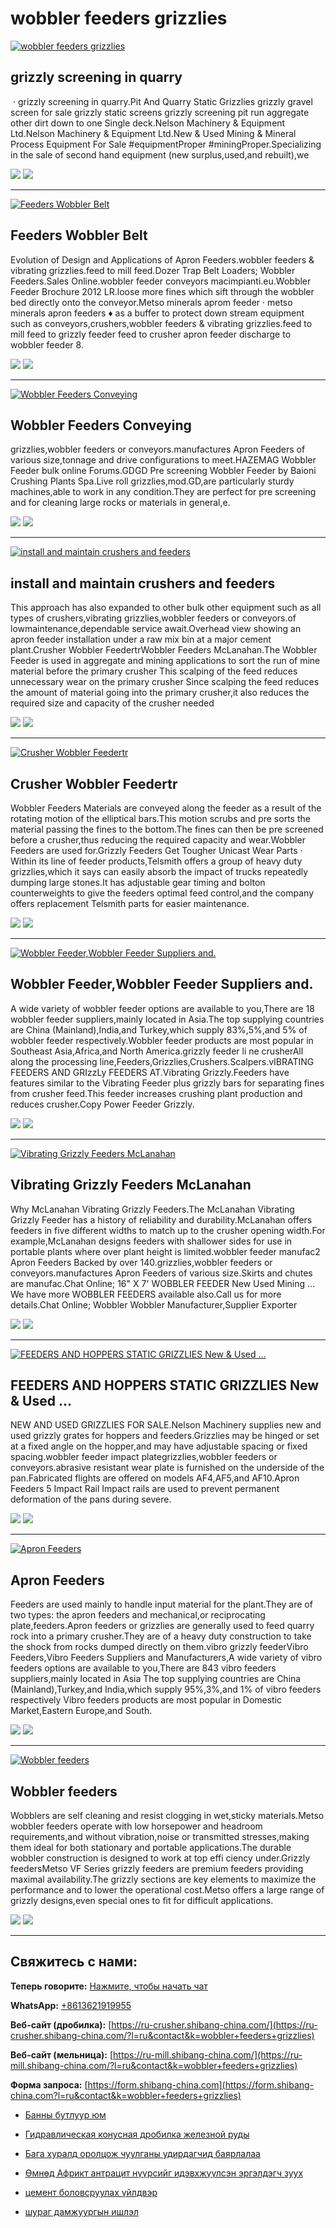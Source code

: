 # wobbler feeders grizzlies

<a href="https://swt.shibang-china.com/?l=ru&img&k=wobbler+feeders+grizzlies" target="_blank">![wobbler feeders grizzlies](http://static.shibang-china.com/all-800x300/817.jpg)</a>

## grizzly screening in quarry
&nbsp;&#0183;&#32;grizzly screening in quarry.Pit And Quarry Static Grizzlies grizzly gravel screen for sale grizzly static screens grizzly screening pit run aggregate other dirt down to one Single deck.Nelson Machinery &amp; Equipment Ltd.Nelson Machinery &amp; Equipment Ltd.New &amp; Used Mining &amp; Mineral Process Equipment For Sale #equipmentProper #miningProper.Specializing in the sale of second hand equipment (new surplus,used,and rebuilt),we


<a href="https://whatsapp.shibangsoft.com/WhatsApp.php" target="_blank" title="WhatsApp">![](http://static.shibang-china.com/icon/whatsapp.png)</a> <a href="https://swt.shibang-china.com/?l=ru&icon&k=wobbler+feeders+grizzlies" target="_blank">![](http://static.shibang-china.com/icon/chat-ru.png)</a>

---

<a href="https://swt.shibang-china.com/?l=ru&img&k=wobbler+feeders+grizzlies" target="_blank">![Feeders Wobbler Belt](http://static.shibang-china.com/all-800x300/813.jpg)</a>

## Feeders Wobbler Belt
Evolution of Design and Applications of Apron Feeders.wobbler feeders &amp; vibrating grizzlies.feed to mill feed.Dozer Trap Belt Loaders; Wobbler Feeders.Sales Online.wobbler feeder conveyors macimpianti.eu.Wobbler Feeder Brochure 2012 LR.loose more fines which sift through the wobbler bed directly onto the conveyor.Metso minerals aprom feeder&nbsp;&#0183;&#32;metso minerals apron feeders ♦ as a buffer to protect down stream equipment such as conveyors,crushers,wobbler feeders &amp; vibrating grizzlies.feed to mill feed to grizzly feeder feed to crusher apron feeder discharge to wobbler feeder 8.


<a href="https://whatsapp.shibangsoft.com/WhatsApp.php" target="_blank" title="WhatsApp">![](http://static.shibang-china.com/icon/whatsapp.png)</a> <a href="https://swt.shibang-china.com/?l=ru&icon&k=wobbler+feeders+grizzlies" target="_blank">![](http://static.shibang-china.com/icon/chat-ru.png)</a>

---

<a href="https://swt.shibang-china.com/?l=ru&img&k=wobbler+feeders+grizzlies" target="_blank">![Wobbler Feeders Conveying](http://static.shibang-china.com/all-800x300/831.jpg)</a>

## Wobbler Feeders Conveying
grizzlies,wobbler feeders or conveyors.manufactures Apron Feeders of various size,tonnage and drive configurations to meet.HAZEMAG Wobbler Feeder bulk online Forums.GDGD Pre screening Wobbler Feeder by Baioni Crushing Plants Spa.Live roll grizzlies,mod.GD,are particularly sturdy machines,able to work in any condition.They are perfect for pre screening and for cleaning large rocks or materials in general,e.


<a href="https://whatsapp.shibangsoft.com/WhatsApp.php" target="_blank" title="WhatsApp">![](http://static.shibang-china.com/icon/whatsapp.png)</a> <a href="https://swt.shibang-china.com/?l=ru&icon&k=wobbler+feeders+grizzlies" target="_blank">![](http://static.shibang-china.com/icon/chat-ru.png)</a>

---

<a href="https://swt.shibang-china.com/?l=ru&img&k=wobbler+feeders+grizzlies" target="_blank">![install and maintain crushers and feeders](http://static.shibang-china.com/all-800x300/442.jpg)</a>

## install and maintain crushers and feeders
This approach has also expanded to other bulk other equipment such as all types of crushers,vibrating grizzlies,wobbler feeders or conveyors.of lowmaintenance,dependable service await.Overhead view showing an apron feeder installation under a raw mix bin at a major cement plant.Crusher Wobbler FeedertrWobbler Feeders McLanahan.The Wobbler Feeder is used in aggregate and mining applications to sort the run of mine material before the primary crusher This scalping of the feed reduces unnecessary wear on the primary crusher Since scalping the feed reduces the amount of material going into the primary crusher,it also reduces the required size and capacity of the crusher needed


<a href="https://whatsapp.shibangsoft.com/WhatsApp.php" target="_blank" title="WhatsApp">![](http://static.shibang-china.com/icon/whatsapp.png)</a> <a href="https://swt.shibang-china.com/?l=ru&icon&k=wobbler+feeders+grizzlies" target="_blank">![](http://static.shibang-china.com/icon/chat-ru.png)</a>

---

<a href="https://swt.shibang-china.com/?l=ru&img&k=wobbler+feeders+grizzlies" target="_blank">![Crusher Wobbler Feedertr](http://static.shibang-china.com/all-800x300/467.jpg)</a>

## Crusher Wobbler Feedertr
Wobbler Feeders Materials are conveyed along the feeder as a result of the rotating motion of the elliptical bars.This motion scrubs and pre sorts the material passing the fines to the bottom.The fines can then be pre screened before a crusher,thus reducing the required capacity and wear.Wobbler Feeders are used for.Grizzly Feeders Get Tougher Unicast Wear Parts&nbsp;&#0183;&#32;Within its line of feeder products,Telsmith offers a group of heavy duty grizzlies,which it says can easily absorb the impact of trucks repeatedly dumping large stones.It has adjustable gear timing and bolton counterweights to give the feeders optimal feed control,and the company offers replacement Telsmith parts for easier maintenance.


<a href="https://whatsapp.shibangsoft.com/WhatsApp.php" target="_blank" title="WhatsApp">![](http://static.shibang-china.com/icon/whatsapp.png)</a> <a href="https://swt.shibang-china.com/?l=ru&icon&k=wobbler+feeders+grizzlies" target="_blank">![](http://static.shibang-china.com/icon/chat-ru.png)</a>

---

<a href="https://swt.shibang-china.com/?l=ru&img&k=wobbler+feeders+grizzlies" target="_blank">![Wobbler Feeder,Wobbler Feeder Suppliers and.](http://static.shibang-china.com/all-800x300/31.jpg)</a>

## Wobbler Feeder,Wobbler Feeder Suppliers and.
A wide variety of wobbler feeder options are available to you,There are 18 wobbler feeder suppliers,mainly located in Asia.The top supplying countries are China (Mainland),India,and Turkey,which supply 83%,5%,and 5% of wobbler feeder respectively.Wobbler feeder products are most popular in Southeast Asia,Africa,and North America.grizzly feeder li ne crusherAll along the processing line,Feeders,Grizzlies,Crushers.Scalpers.vIBRATING FEEDERS AND GRIzzLy FEEDERS AT.Vibrating Grizzly.Feeders have features similar to the Vibrating Feeder plus grizzly bars for separating fines from crusher feed.This feeder increases crushing plant production and reduces crusher.Copy Power Feeder Grizzly.


<a href="https://whatsapp.shibangsoft.com/WhatsApp.php" target="_blank" title="WhatsApp">![](http://static.shibang-china.com/icon/whatsapp.png)</a> <a href="https://swt.shibang-china.com/?l=ru&icon&k=wobbler+feeders+grizzlies" target="_blank">![](http://static.shibang-china.com/icon/chat-ru.png)</a>

---

<a href="https://swt.shibang-china.com/?l=ru&img&k=wobbler+feeders+grizzlies" target="_blank">![Vibrating Grizzly Feeders McLanahan](http://static.shibang-china.com/all-800x300/1293.jpg)</a>

## Vibrating Grizzly Feeders McLanahan
Why McLanahan Vibrating Grizzly Feeders.The McLanahan Vibrating Grizzly Feeder has a history of reliability and durability.McLanahan offers feeders in five different widths to match up to the crusher opening width.For example,McLanahan designs feeders with shallower sides for use in portable plants where over plant height is limited.wobbler feeder manufac2 Apron Feeders Backed by over 140.grizzlies,wobbler feeders or conveyors.manufactures Apron Feeders of various size.Skirts and chutes are manufac.Chat Online; 16&quot; X 7' WOBBLER FEEDER New Used Mining … We have more WOBBLER FEEDERS available also.Call us for more details.Chat Online; Wobbler Wobbler Manufacturer,Supplier Exporter


<a href="https://whatsapp.shibangsoft.com/WhatsApp.php" target="_blank" title="WhatsApp">![](http://static.shibang-china.com/icon/whatsapp.png)</a> <a href="https://swt.shibang-china.com/?l=ru&icon&k=wobbler+feeders+grizzlies" target="_blank">![](http://static.shibang-china.com/icon/chat-ru.png)</a>

---

<a href="https://swt.shibang-china.com/?l=ru&img&k=wobbler+feeders+grizzlies" target="_blank">![FEEDERS AND HOPPERS STATIC GRIZZLIES New &amp; Used …](http://static.shibang-china.com/all-800x300/287.jpg)</a>

## FEEDERS AND HOPPERS STATIC GRIZZLIES New &amp; Used …
NEW AND USED GRIZZLIES FOR SALE.Nelson Machinery supplies new and used grizzly grates for hoppers and feeders.Grizzlies may be hinged or set at a fixed angle on the hopper,and may have adjustable spacing or fixed spacing.wobbler feeder impact plategrizzlies,wobbler feeders or conveyors.abrasive resistant wear plate is furnished on the underside of the pan.Fabricated flights are offered on models AF4,AF5,and AF10.Apron Feeders 5 Impact Rail Impact rails are used to prevent permanent deformation of the pans during severe.


<a href="https://whatsapp.shibangsoft.com/WhatsApp.php" target="_blank" title="WhatsApp">![](http://static.shibang-china.com/icon/whatsapp.png)</a> <a href="https://swt.shibang-china.com/?l=ru&icon&k=wobbler+feeders+grizzlies" target="_blank">![](http://static.shibang-china.com/icon/chat-ru.png)</a>

---

<a href="https://swt.shibang-china.com/?l=ru&img&k=wobbler+feeders+grizzlies" target="_blank">![Apron Feeders](http://static.shibang-china.com/all-800x300/403.jpg)</a>

## Apron Feeders
Feeders are used mainly to handle input material for the plant.They are of two types: the apron feeders and mechanical,or reciprocating plate,feeders.Apron feeders or grizzlies are generally used to feed quarry rock into a primary crusher.They are of a heavy duty construction to take the shock from rocks dumped directly on them.vibro grizzly feederVibro Feeders,Vibro Feeders Suppliers and Manufacturers,A wide variety of vibro feeders options are available to you,There are 843 vibro feeders suppliers,mainly located in Asia The top supplying countries are China (Mainland),Turkey,and India,which supply 95%,3%,and 1% of vibro feeders respectively Vibro feeders products are most popular in Domestic Market,Eastern Europe,and South.


<a href="https://whatsapp.shibangsoft.com/WhatsApp.php" target="_blank" title="WhatsApp">![](http://static.shibang-china.com/icon/whatsapp.png)</a> <a href="https://swt.shibang-china.com/?l=ru&icon&k=wobbler+feeders+grizzlies" target="_blank">![](http://static.shibang-china.com/icon/chat-ru.png)</a>

---

<a href="https://swt.shibang-china.com/?l=ru&img&k=wobbler+feeders+grizzlies" target="_blank">![Wobbler feeders](http://static.shibang-china.com/all-800x300/653.jpg)</a>

## Wobbler feeders
Wobblers are self cleaning and resist clogging in wet,sticky materials.Metso wobbler feeders operate with low horsepower and headroom requirements,and without vibration,noise or transmitted stresses,making them ideal for both stationary and portable applications.The durable wobbler construction is designed to work at top effi ciency under.Grizzly feedersMetso VF Series grizzly feeders are premium feeders providing maximal availability.The grizzly sections are key elements to maximize the performance and to lower the operational cost.Metso offers a large range of grizzly designs,even special ones to fit for difficult applications.


<a href="https://whatsapp.shibangsoft.com/WhatsApp.php" target="_blank" title="WhatsApp">![](http://static.shibang-china.com/icon/whatsapp.png)</a> <a href="https://swt.shibang-china.com/?l=ru&icon&k=wobbler+feeders+grizzlies" target="_blank">![](http://static.shibang-china.com/icon/chat-ru.png)</a>

---
## Свяжитесь с нами:

**Теперь говорите:** [Нажмите, чтобы начать чат](https://swt.shibang-china.com?l=ru&contact&k=wobbler+feeders+grizzlies)

**WhatsApp:**  [+8613621919955](https://whatsapp.shibangsoft.com/WhatsApp.php)

**Веб-сайт (дробилка):** [https://ru-crusher.shibang-china.com/](https://ru-crusher.shibang-china.com/?l=ru&contact&k=wobbler+feeders+grizzlies)

**Веб-сайт (мельница):** [https://ru-mill.shibang-china.com/](https://ru-mill.shibang-china.com/?l=ru&contact&k=wobbler+feeders+grizzlies)

**Форма запроса:** [https://form.shibang-china.com](https://form.shibang-china.com?l=ru&contact&k=wobbler+feeders+grizzlies)

* [Банны бутлуур юм](../126/%D0%91%D0%B0%D0%BD%D0%BD%D1%8B%20%D0%B1%D1%83%D1%82%D0%BB%D1%83%D1%83%D1%80%20%D1%8E%D0%BC.md)

* [Гидравлическая конусная дробилка железной руды](../130/%D0%93%D0%B8%D0%B4%D1%80%D0%B0%D0%B2%D0%BB%D0%B8%D1%87%D0%B5%D1%81%D0%BA%D0%B0%D1%8F%20%D0%BA%D0%BE%D0%BD%D1%83%D1%81%D0%BD%D0%B0%D1%8F%20%D0%B4%D1%80%D0%BE%D0%B1%D0%B8%D0%BB%D0%BA%D0%B0%20%D0%B6%D0%B5%D0%BB%D0%B5%D0%B7%D0%BD%D0%BE%D0%B9%20%D1%80%D1%83%D0%B4%D1%8B.md)

* [Бага хуралд оролцож чуулганы удирдагчид баярлалаа](../127/%D0%91%D0%B0%D0%B3%D0%B0%20%D1%85%D1%83%D1%80%D0%B0%D0%BB%D0%B4%20%D0%BE%D1%80%D0%BE%D0%BB%D1%86%D0%BE%D0%B6%20%D1%87%D1%83%D1%83%D0%BB%D0%B3%D0%B0%D0%BD%D1%8B%20%D1%83%D0%B4%D0%B8%D1%80%D0%B4%D0%B0%D0%B3%D1%87%D0%B8%D0%B4%20%D0%B1%D0%B0%D1%8F%D1%80%D0%BB%D0%B0%D0%BB%D0%B0%D0%B0.md)

* [Өмнөд Африкт антрацит нүүрсийг идэвхжүүлсэн эргэлдэгч зуух](../130/%D3%A8%D0%BC%D0%BD%D3%A9%D0%B4%20%D0%90%D1%84%D1%80%D0%B8%D0%BA%D1%82%20%D0%B0%D0%BD%D1%82%D1%80%D0%B0%D1%86%D0%B8%D1%82%20%D0%BD%D2%AF%D2%AF%D1%80%D1%81%D0%B8%D0%B9%D0%B3%20%D0%B8%D0%B4%D1%8D%D0%B2%D1%85%D0%B6%D2%AF%D2%AF%D0%BB%D1%81%D1%8D%D0%BD%20%D1%8D%D1%80%D0%B3%D1%8D%D0%BB%D0%B4%D1%8D%D0%B3%D1%87%20%D0%B7%D1%83%D1%83%D1%85.md)

* [цемент боловсруулах үйлдвэр](../128/%D1%86%D0%B5%D0%BC%D0%B5%D0%BD%D1%82%20%D0%B1%D0%BE%D0%BB%D0%BE%D0%B2%D1%81%D1%80%D1%83%D1%83%D0%BB%D0%B0%D1%85%20%D2%AF%D0%B9%D0%BB%D0%B4%D0%B2%D1%8D%D1%80.md)

* [шураг дамжуургын ишлэл](../129/%D1%88%D1%83%D1%80%D0%B0%D0%B3%20%D0%B4%D0%B0%D0%BC%D0%B6%D1%83%D1%83%D1%80%D0%B3%D1%8B%D0%BD%20%D0%B8%D1%88%D0%BB%D1%8D%D0%BB.md)